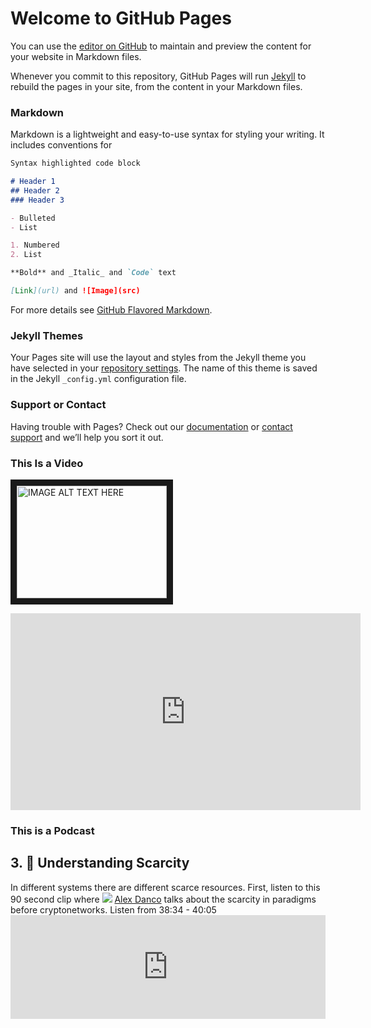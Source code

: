 # Welcome to GitHub Pages

You can use the [editor on GitHub](https://github.com/ADLenehan/inroad/edit/master/index.md) to maintain and preview the content for your website in Markdown files.

Whenever you commit to this repository, GitHub Pages will run [Jekyll](https://jekyllrb.com/) to rebuild the pages in your site, from the content in your Markdown files.

### Markdown

Markdown is a lightweight and easy-to-use syntax for styling your writing. It includes conventions for

```markdown
Syntax highlighted code block

# Header 1
## Header 2
### Header 3

- Bulleted
- List

1. Numbered
2. List

**Bold** and _Italic_ and `Code` text

[Link](url) and ![Image](src)
```

For more details see [GitHub Flavored Markdown](https://guides.github.com/features/mastering-markdown/).

### Jekyll Themes

Your Pages site will use the layout and styles from the Jekyll theme you have selected in your [repository settings](https://github.com/ADLenehan/inroad/settings). The name of this theme is saved in the Jekyll `_config.yml` configuration file.

### Support or Contact

Having trouble with Pages? Check out our [documentation](https://help.github.com/categories/github-pages-basics/) or [contact support](https://github.com/contact) and we’ll help you sort it out.

### This Is a Video
<a href="http://www.youtube.com/watch?feature=player_embedded&v=GIhGXEpUTuA" target="_blank"><img src="http://img.youtube.com/vi/GIhGXEpUTuA/0.jpg" alt="IMAGE ALT TEXT HERE" width="240" height="180" border="10" /></a>

<iframe width="560" height="315" src="https://www.youtube.com/embed/m6C_AeMF5zk?start=180" frameborder="0" allow="accelerometer; encrypted-media; gyroscope; picture-in-picture" allowfullscreen>
</iframe>


### This is a Podcast

<h2>3. 🧦 Understanding Scarcity</h2>
In different systems there are different scarce resources. First, listen to this 90 second clip where 
<span class="profile"><img src="/syllabus/src/img/alexd.jpeg" />
<a href="https://twitter.com/alex_danco">Alex Danco</a>
</span> 
talks about the scarcity in paradigms before cryptonetworks. Listen from 
<span class="timeframe">38:34 - 40:05</span>
<iframe width="100%" height="166" scrolling="no" frameborder="no" src=
"https://w.soundcloud.com/player/?url=https%3A//api.soundcloud.com/tracks/516656988&color=%23ff5500&auto_play=false&hide_related=false&show_comments=true&show_user=true&show_reposts=false&show_teaser=true">
</iframe>


